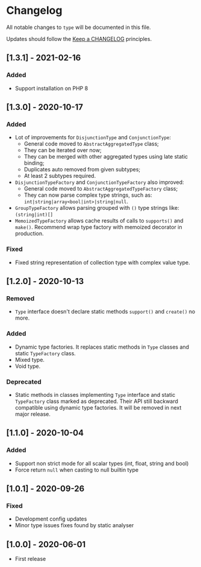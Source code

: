 # Changelog

All notable changes to `type` will be documented in this file.

Updates should follow the [Keep a CHANGELOG](http://keepachangelog.com/) principles.

<!--
## [X.Y.Z] - YYYY-MM-DD
### Added
- Nothing

### Deprecated
- Nothing

### Fixed
- Nothing

### Removed
- Nothing

### Security
- Nothing
-->

## [1.3.1] - 2021-02-16

### Added

- Support installation on PHP 8

## [1.3.0] - 2020-10-17

### Added

- Lot of improvements for `DisjunctionType` and `ConjunctionType`:
    - General code moved to `AbstractAggregatedType` class;
    - They can be iterated over now;
    - They can be merged with other aggregated types using late static binding;
    - Duplicates auto removed from given subtypes;
    - At least 2 subtypes required.
- `DisjunctionTypeFactory` and `ConjunctionTypeFactory` also improved:
    - General code moved to `AbstractAggregatedTypeFactory` class;
    - They can now parse complex type strings, such as: `int|string|array<bool|int>|string|null`.
- `GroupTypeFactory` allows parsing grouped with `()` type strings like: `(string|int)[]`
- `MemoizedTypeFactory` allows cache results of calls to `supports()` and `make()`. Recommend wrap type factory with
  memoized decorator in production.

### Fixed

- Fixed string representation of collection type with complex value type.

## [1.2.0] - 2020-10-13

### Removed

- `Type` interface doesn't declare static methods `support()` and `create()` no more.

### Added

- Dynamic type factories. It replaces static methods in `Type` classes and static `TypeFactory` class.
- Mixed type.
- Void type.

### Deprecated

- Static methods in classes implementing `Type` interface and static `TypeFactory` class marked as deprecated. Their API
  still backward compatible using dynamic type factories. It will be removed in next major release.

## [1.1.0] - 2020-10-04

### Added

- Support non strict mode for all scalar types (int, float, string and bool)
- Force return `null` when casting to null builtin type

## [1.0.1] - 2020-09-26

### Fixed

- Development config updates
- Minor type issues fixes found by static analyser

## [1.0.0] - 2020-06-01

- First release
